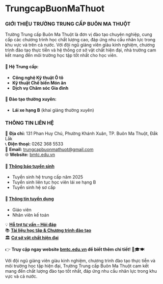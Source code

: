 # TrungcapBuonMaThuot
### **GIỚI THIỆU TRƯỜNG TRUNG CẤP BUÔN MA THUỘT**  

Trường Trung cấp Buôn Ma Thuột là đơn vị đào tạo chuyên nghiệp, cung cấp các chương trình học chất lượng cao, đáp ứng nhu cầu nhân lực trong khu vực và trên cả nước. Với đội ngũ giảng viên giàu kinh nghiệm, chương trình đào tạo thực tiễn và hệ thống cơ sở vật chất hiện đại, nhà trường cam kết mang đến môi trường học tập tốt nhất cho học viên.  

#### 🔹 **Hệ Trung cấp:**  
- **Công nghệ Kỹ thuật Ô tô**  
- **Kỹ thuật Chế biến Món ăn**  
- **Dịch vụ Chăm sóc Gia đình**  

#### 🔹 **Đào tạo thường xuyên:**  
- **Lái xe hạng B** (khai giảng thường xuyên)  

### **THÔNG TIN LIÊN HỆ**  
📍 **Địa chỉ:** 131 Phan Huy Chú, Phường Khánh Xuân, TP. Buôn Ma Thuột, Đắk Lắk  
📞 **Điện thoại:** 0262 368 5533  
📧 **Email:** trungcapbuonmathuot@gmail.com  
🌐 **Website:** [bmtc.edu.vn](https://bmtc.edu.vn/)  

#### 🔹 **[Thông báo tuyển sinh](https://bmtc.edu.vn/)**  
- Tuyển sinh hệ trung cấp năm 2025  
- Tuyển sinh liên tục học viên lái xe hạng B  
- Tuyển sinh hệ sơ cấp  

#### 🔹 **[Thông tin tuyển dụng](https://bmtc.edu.vn/)**  
- Giáo viên  
- Nhân viên kế toán  

💡 **[Hỗ trợ tư vấn – Hỏi đáp](https://bmtc.edu.vn/)**  
📚 **[Tài liệu học tập & Chương trình đào tạo](https://bmtc.edu.vn/)**  
🏛️ **[Cơ sở vật chất hiện đại](https://bmtc.edu.vn/)**  

👉 **Truy cập ngay website [bmtc.edu.vn](https://bmtc.edu.vn/) để biết thêm chi tiết!** 🚗🎓🍽️

Với đội ngũ giảng viên giàu kinh nghiệm, chương trình đào tạo thực tiễn và môi trường học tập hiện đại, Trường Trung cấp Buôn Ma Thuột cam kết mang đến chất lượng đào tạo tốt nhất, đáp ứng nhu cầu nhân lực trong khu vực và cả nước.  
